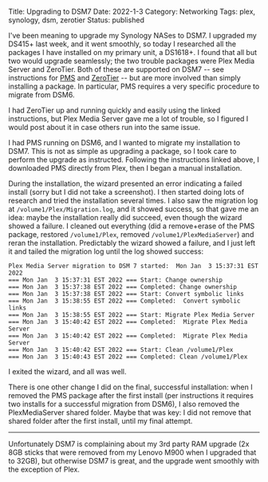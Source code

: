 Title: Upgrading to DSM7
Date: 2022-1-3
Category: Networking
Tags: plex, synology, dsm, zerotier
Status: published

I've been meaning to upgrade my Synology NASes to DSM7.  I upgraded my DS415+
last week, and it went smoothly, so today I researched all the packages I have installed on my 
primary unit, a DS1618+.  I found that all but two would upgrade seamlessly;
the two trouble packages were Plex Media Server and ZeroTier.  Both of these
are supported on DSM7 -- see instructions for [PMS](https://www.blackvoid.club/plex-migration-with-dsm-7/)
and [ZeroTier](https://docs.zerotier.com/devices/synology/) -- but are more involved
than simply installing a package.  In particular, PMS requires a very specific procedure
to migrate from DSM6.

I had ZeroTier up and running quickly and easily using the linked instructions, but Plex Media Server
gave me a lot of trouble,
so I figured I would post about it in case others run into the same issue.

I had PMS running on DSM6, and I wanted to migrate my installation to DSM7.  This is not
as simple as upgrading a package, so I took care to perform the upgrade as instructed.
Following the instructions linked above, I downloaded PMS directly from Plex, then I
began a manual installation.

During the installation, the wizard presented an error
indicating a failed install (sorry but I did not take a screenshot).
I then started doing lots of research and tried the installation several times.  I also saw the 
migration log at `/volume1/Plex/Migration.log`, and it showed success, so that gave me an
idea: maybe the installation really did succeed, even though the wizard showed a failure.
I cleaned out everything (did a remove+erase of the PMS package, restored `/volume1/Plex`,
removed `/volume1/PlexMediaServer`) and reran the installation.  Predictably the wizard
showed a failure, and I just left it and tailed the migration log until the log showed success:

```
Plex Media Server migration to DSM 7 started:  Mon Jan  3 15:37:31 EST 2022
=== Mon Jan  3 15:37:31 EST 2022 === Start: Change ownership
=== Mon Jan  3 15:37:38 EST 2022 === Completed: Change ownership
=== Mon Jan  3 15:37:38 EST 2022 === Start: Convert symbolic links
=== Mon Jan  3 15:38:55 EST 2022 === Completed:  Convert symbolic links
=== Mon Jan  3 15:38:55 EST 2022 === Start: Migrate Plex Media Server
=== Mon Jan  3 15:40:42 EST 2022 === Completed:  Migrate Plex Media Server
=== Mon Jan  3 15:40:42 EST 2022 === Completed:  Migrate Plex Media Server
=== Mon Jan  3 15:40:42 EST 2022 === Start: Clean /volume1/Plex
=== Mon Jan  3 15:40:43 EST 2022 === Completed: Clean /volume1/Plex
```

I exited the wizard, and all was well.

There is one other change I did on the final, successful installation: when I removed
the PMS package after the first install (per instructions it requires two installs for a successful migration
from DSM6), I also removed the PlexMediaServer shared folder.  Maybe that was key:
I did not remove that shared folder after the first install, until my final attempt.

-----

Unfortunately DSM7 is complaining about my 3rd party RAM upgrade (2x 8GB sticks that
were removed from my Lenovo M900 when I upgraded that to 32GB), but otherwise DSM7
is great, and the upgrade went smoothly with the exception of Plex.
